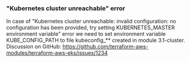 ### "Kubernetes cluster unreachable" error
In case of "Kubernetes cluster unreachable: invalid configuration: no configuration has been provided, try setting KUBERNETES_MASTER environment variable" error we need to set environment variable KUBE_CONFIG_PATH to file kubeconfig_** created in module 3.1-cluster.
Discussion on GitHub: https://github.com/terraform-aws-modules/terraform-aws-eks/issues/1234